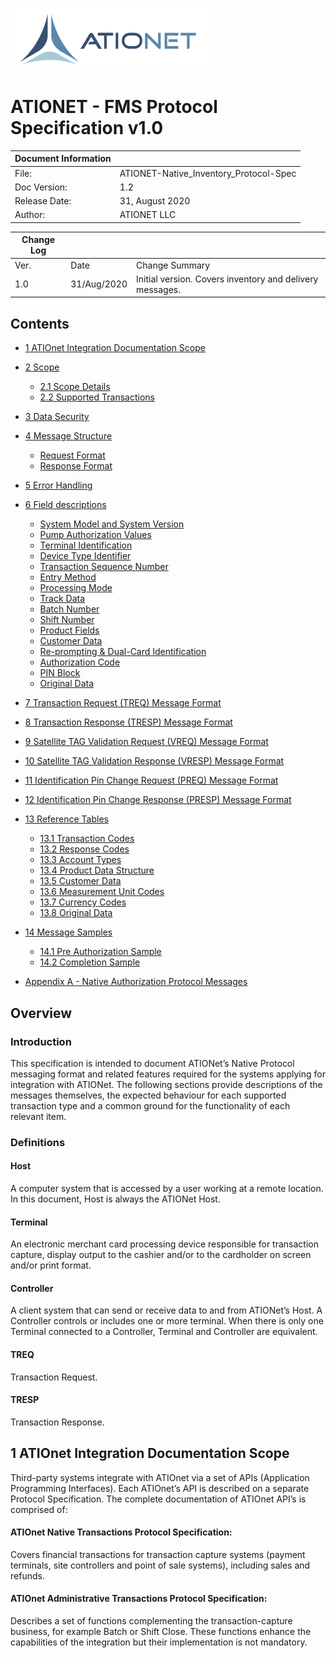 ![ationetlogo](Content/Images/ATIOnetLogo_250x70.png)
# ATIONET - FMS Protocol Specification v1.0 #

|Document Information||
|--- |--- |
|File:|ATIONET-Native_Inventory_Protocol-Spec|
|Doc Version:|1.2|
|Release Date:|31, August 2020|
|Author:|ATIONET LLC|

|Change Log|||
|--- |--- |--- |
|Ver.|Date|Change Summary|
|1.0|31/Aug/2020|Initial version. Covers inventory and delivery messages.|

## Contents ##

- [1 ATIOnet Integration Documentation Scope](#1-ationet-integration-documentation-scope)

- [2 Scope](#2-scope)
	- [2.1 Scope Details](#21-scope-details)
	- [2.2 Supported Transactions](#22-supported-transactions)

- [3 Data Security](#3-data-security)

- [4 Message Structure](#4-message-structure)
	- [Request Format](#request-format)
	- [Response Format](#response-format)

- [5 Error Handling](#5-error-handling)

- [6 Field descriptions](#6-field-descriptions)
	- [System Model and System Version](#system-model-and-system-version)
	- [Pump Authorization Values](#pump-authorization-values)
	- [Terminal Identification](#terminal-identification)
	- [Device Type Identifier](#device-type-identifier)
	- [Transaction Sequence Number](#transaction-sequence-number)
	- [Entry Method](#entry-method)
	- [Processing Mode](#processing-mode)
	- [Track Data](#track-data)
	- [Batch Number](#batch-number)
	- [Shift Number](#shift-number)
	- [Product Fields](#product-fields)
	- [Customer Data](#customer-data)
	- [Re-prompting & Dual-Card Identification](#re-prompting--dual-card-identification)
	- [Authorization Code](#authorization-code)
	- [PIN Block](#pin-block)
	- [Original Data](#original-data)

- [7 Transaction Request (TREQ) Message Format](#7-transaction-request-treq-message-format)

- [8 Transaction Response (TRESP) Message Format](#8-transaction-response-tresp-message-format)

- [9 Satellite TAG Validation Request (VREQ) Message Format](#9-satellite-tag-validation-request-vreq-message-format)

- [10 Satellite TAG Validation Response (VRESP) Message Format](#10-satellite-tag-validation-response-vresp-message-format)

- [11 Identification Pin Change Request (PREQ) Message Format](#11-identification-pin-change-request-preq-message-format)

- [12 Identification Pin Change Response (PRESP) Message Format](#12-identification-pin-change-response-presp-message-format)

- [13 Reference Tables](#11-reference-tables)
	- [13.1 Transaction Codes](#111-transaction-codes)
	- [13.2 Response Codes](#112-response-codes)	
	- [13.3 Account Types](#113-account-type)
	- [13.4 Product Data Structure](#114-product-data-structure)
	- [13.5 Customer Data](#115-customer-data)
	- [13.6 Measurement Unit Codes](#116-measurement-unit-codes)
	- [13.7 Currency Codes](#117-currency-codes)
	- [13.8 Original Data](#118-original-data)
- [14 Message Samples](#12-message-samples)
	- [14.1 Pre Authorization Sample](#121-pre-authorization-samples)
	- [14.2 Completion Sample](#122-completion-sample)
- [Appendix A - Native Authorization Protocol Messages](#appendix-a---native-authorization-protocol-messages)

## Overview


### Introduction

This specification is intended to document ATIONet’s Native Protocol messaging format and related features required for the systems applying for integration with ATIONet. The following sections provide descriptions of the messages themselves, the expected behaviour for each supported transaction type and a common ground for the functionality of each relevant item.

### Definitions

#### Host
A computer system that is accessed by a user working at a remote location. In this document, Host is always the ATIONet Host.

#### Terminal
An electronic merchant card processing device responsible for transaction capture, display output to the cashier and/or to the cardholder on screen and/or print format.

#### Controller
A client system that can send or receive data to and from ATIONet’s Host. A Controller controls or includes one or more terminal. When there is only one Terminal connected to a Controller, Terminal and Controller are equivalent.

#### TREQ
Transaction Request.

#### TRESP
Transaction Response.

## 1 ATIOnet Integration Documentation Scope

Third-party systems integrate with ATIOnet via a set of APIs (Application Programming Interfaces). Each ATIOnet’s API is described on a separate Protocol Specification. The complete documentation of ATIOnet API’s is comprised of:

#### ATIOnet Native Transactions Protocol Specification: 
Covers financial transactions for transaction capture systems (payment terminals, site controllers and point of sale systems), including sales and refunds.

#### ATIOnet Administrative Transactions Protocol Specification: 
Describes a set of functions complementing the transaction-capture business, for example Batch or Shift Close. These functions enhance the capabilities of the integration but their implementation is not mandatory.

